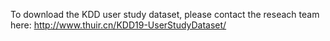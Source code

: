 To download the KDD user study dataset, please contact the reseach team here: http://www.thuir.cn/KDD19-UserStudyDataset/
